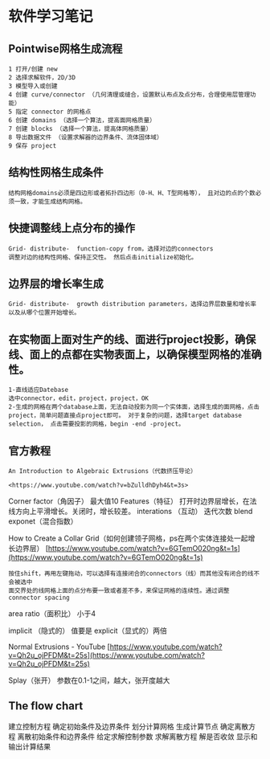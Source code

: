 # 软件学习笔记

## Pointwise网格生成流程

```
1 打开/创建 new
2 选择求解软件，2D/3D
3 模型导入或创建
4 创建 curve/connector （几何清理或缝合，设置默认布点及点分布，合理使用层管理功能）
5 指定 connector 的网格点
6 创建 domains （选择一个算法，提高面网格质量）
7 创建 blocks （选择一个算法，提高体网格质量）
8 导出数据文件 （设置求解器的边界条件、流体固体域）
9 保存 project

```

## 结构性网格生成条件

```
结构网格domains必须是四边形或者拓扑四边形（0-H、H、T型网格等）， 且对边的点的个数必须一致，才能生成结构网格。

```

## 快捷调整线上点分布的操作

```
Grid- distribute-  function-copy from，选择对边的connectors
调整对边的结构性网格、保持正交性。 然后点击initialize初始化。

```

## 边界层的增长率生成

```
Grid- distribute-  growth distribution parameters，选择边界层数量和增长率以及从哪个位置开始增长。

```

## 在实物面上面对生产的线、面进行project投影，确保线、面上的点都在实物表面上，以确保模型网格的准确性。

```
1-直线适应Datebase
选中connector，edit，project，project，OK
2-生成的网格在两个database上面，无法自动投影为同一个实体面，选择生成的面网格，点击project，简单问题直接点project即可。 对于复杂的问题，选择target database selection， 点击需要投影的网格，begin -end -project。

```

## 官方教程

```
An Introduction to Algebraic Extrusions（代数挤压导论）

<https://www.youtube.com/watch?v=bZulldhDyh4&t=3s>

```

Corner factor（角因子） 最大值10 Features（特征）
打开时边界层增长，在法线方向上平滑增长。关闭时，增长较差。 interations
（互动） 迭代次数 blend exponet（混合指数）

How to Create a Collar
Grid（如何创建领子网格，ps在两个实体连接处一起增长边界层） [https://www.youtube.com/watch?v=6GTemO020ng&t=1s](https://www.youtube.com/watch?v=6GTemO020ng&t=1s)

```
按住shift，再用左键拖动，可以选择有连接闭合的connectors（线）而其他没有闭合的线不会被选中
面交界处的线网格上面的点分布要一致或者差不多，来保证网格的连续性。通过调整connector spacing

```

area ratio（面积比） 小于4

implicit （隐式的） 值要是 explicit（显式的）两倍

Normal Extrusions - YouTube [https://www.youtube.com/watch?v=Qh2u_ojPFDM&t=25s](https://www.youtube.com/watch?v=Qh2u_ojPFDM&t=25s)

Splay（张开） 参数在0.1-1之间，越大，张开度越大

## The flow chart

建立控制方程 
确定初始条件及边界条件 
划分计算网格
生成计算节点
确定离散方程 
离散初始条件和边界条件 
给定求解控制参数 
求解离散方程
解是否收敛 
显示和输出计算结果
